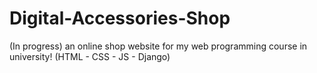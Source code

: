 # Digital-Accessories-Shop
(In progress)
an online shop website for my web programming course in university!
(HTML - CSS - JS - Django)
